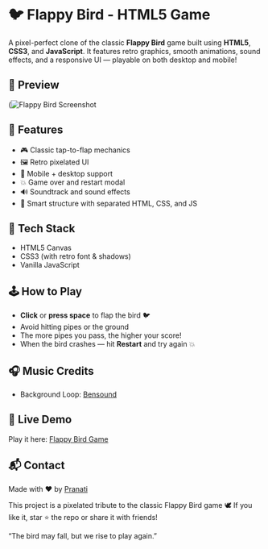 # 🐦 Flappy Bird - HTML5 Game

A pixel-perfect clone of the classic **Flappy Bird** game built using **HTML5**, **CSS3**, and **JavaScript**. It features retro graphics, smooth animations, sound effects, and a responsive UI — playable on both desktop and mobile!

## 📸 Preview

(![Flappy Bird Screenshot](https://github.com/user-attachments/assets/96ceb21a-86b9-4f62-817a-d152e136927f)


## 🚀 Features

- 🎮 Classic tap-to-flap mechanics
- 🖼️ Retro pixelated UI
- 📱 Mobile + desktop support
- 💥 Game over and restart modal
- 🔊 Soundtrack and sound effects
- 🧠 Smart structure with separated HTML, CSS, and JS

## 🔧 Tech Stack

- HTML5 Canvas
- CSS3 (with retro font & shadows)
- Vanilla JavaScript


## 🕹️ How to Play

- **Click** or **press space** to flap the bird 🐦  
- Avoid hitting pipes or the ground  
- The more pipes you pass, the higher your score!  
- When the bird crashes — hit **Restart** and try again 💥

## 🎧 Music Credits

- Background Loop: [Bensound ]((https://www.bensound.com/bensound-music/bensound-jazzyfrenchy.mp3))

## 🚀 Live Demo

Play it here: [Flappy Bird Game ](https://flappybirdjest.tiiny.site)

## 📬 Contact

Made with ❤️ by [Pranati](https://github.com/pranati2507)

This project is a pixelated tribute to the classic Flappy Bird game 🕊️
If you like it, star ⭐ the repo or share it with friends!

“The bird may fall, but we rise to play again.”
